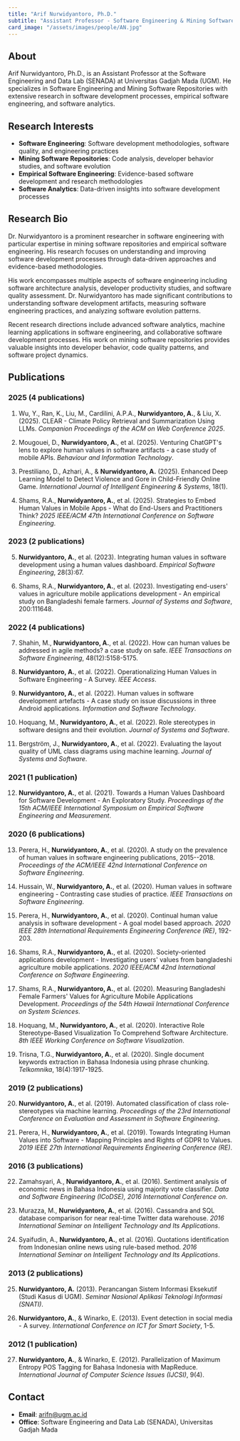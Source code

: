 ```yaml
---
title: "Arif Nurwidyantoro, Ph.D."
subtitle: "Assistant Professor - Software Engineering & Mining Software Repositories"
card_image: "/assets/images/people/AN.jpg"
---
```


## About

Arif Nurwidyantoro, Ph.D., is an Assistant Professor at the Software Engineering and Data Lab (SENADA) at Universitas Gadjah Mada (UGM). He specializes in Software Engineering and Mining Software Repositories with extensive research in software development processes, empirical software engineering, and software analytics.

## Research Interests

- **Software Engineering**: Software development methodologies, software quality, and engineering practices
- **Mining Software Repositories**: Code analysis, developer behavior studies, and software evolution
- **Empirical Software Engineering**: Evidence-based software development and research methodologies
- **Software Analytics**: Data-driven insights into software development processes

## Research Bio

Dr. Nurwidyantoro is a prominent researcher in software engineering with particular expertise in mining software repositories and empirical software engineering. His research focuses on understanding and improving software development processes through data-driven approaches and evidence-based methodologies.

His work encompasses multiple aspects of software engineering including software architecture analysis, developer productivity studies, and software quality assessment. Dr. Nurwidyantoro has made significant contributions to understanding software development artifacts, measuring software engineering practices, and analyzing software evolution patterns.

Recent research directions include advanced software analytics, machine learning applications in software engineering, and collaborative software development processes. His work on mining software repositories provides valuable insights into developer behavior, code quality patterns, and software project dynamics.

## Publications

### 2025 (4 publications)
1. Wu, Y., Ran, K., Liu, M., Cardilini, A.P.A., **Nurwidyantoro, A.**, & Liu, X. (2025). CLEAR - Climate Policy Retrieval and Summarization Using LLMs. *Companion Proceedings of the ACM on Web Conference 2025*.

2. Mougouei, D., **Nurwidyantoro, A.**, et al. (2025). Venturing ChatGPT's lens to explore human values in software artifacts - a case study of mobile APIs. *Behaviour and Information Technology*.

3. Prestiliano, D., Azhari, A., & **Nurwidyantoro, A.** (2025). Enhanced Deep Learning Model to Detect Violence and Gore in Child-Friendly Online Game. *International Journal of Intelligent Engineering & Systems*, 18(1).

4. Shams, R.A., **Nurwidyantoro, A.**, et al. (2025). Strategies to Embed Human Values in Mobile Apps - What do End-Users and Practitioners Think? *2025 IEEE/ACM 47th International Conference on Software Engineering*.

### 2023 (2 publications)
5. **Nurwidyantoro, A.**, et al. (2023). Integrating human values in software development using a human values dashboard. *Empirical Software Engineering*, 28(3):67.

6. Shams, R.A., **Nurwidyantoro, A.**, et al. (2023). Investigating end-users' values in agriculture mobile applications development - An empirical study on Bangladeshi female farmers. *Journal of Systems and Software*, 200:111648.

### 2022 (4 publications)
7. Shahin, M., **Nurwidyantoro, A.**, et al. (2022). How can human values be addressed in agile methods? a case study on safe. *IEEE Transactions on Software Engineering*, 48(12):5158-5175.

8. **Nurwidyantoro, A.**, et al. (2022). Operationalizing Human Values in Software Engineering - A Survey. *IEEE Access*.

9. **Nurwidyantoro, A.**, et al. (2022). Human values in software development artefacts - A case study on issue discussions in three Android applications. *Information and Software Technology*.

10. Hoquang, M., **Nurwidyantoro, A.**, et al. (2022). Role stereotypes in software designs and their evolution. *Journal of Systems and Software*.

11. Bergström, J., **Nurwidyantoro, A.**, et al. (2022). Evaluating the layout quality of UML class diagrams using machine learning. *Journal of Systems and Software*.

### 2021 (1 publication)
12. **Nurwidyantoro, A.**, et al. (2021). Towards a Human Values Dashboard for Software Development - An Exploratory Study. *Proceedings of the 15th ACM/IEEE International Symposium on Empirical Software Engineering and Measurement*.

### 2020 (6 publications)
13. Perera, H., **Nurwidyantoro, A.**, et al. (2020). A study on the prevalence of human values in software engineering publications, 2015--2018. *Proceedings of the ACM/IEEE 42nd International Conference on Software Engineering*.

14. Hussain, W., **Nurwidyantoro, A.**, et al. (2020). Human values in software engineering - Contrasting case studies of practice. *IEEE Transactions on Software Engineering*.

15. Perera, H., **Nurwidyantoro, A.**, et al. (2020). Continual human value analysis in software development - A goal model based approach. *2020 IEEE 28th International Requirements Engineering Conference (RE)*, 192-203.

16. Shams, R.A., **Nurwidyantoro, A.**, et al. (2020). Society-oriented applications development - Investigating users' values from bangladeshi agriculture mobile applications. *2020 IEEE/ACM 42nd International Conference on Software Engineering*.

17. Shams, R.A., **Nurwidyantoro, A.**, et al. (2020). Measuring Bangladeshi Female Farmers' Values for Agriculture Mobile Applications Development. *Proceedings of the 54th Hawaii International Conference on System Sciences*.

18. Hoquang, M., **Nurwidyantoro, A.**, et al. (2020). Interactive Role Stereotype-Based Visualization To Comprehend Software Architecture. *8th IEEE Working Conference on Software Visualization*.

19. Trisna, T.G., **Nurwidyantoro, A.**, et al. (2020). Single document keywords extraction in Bahasa Indonesia using phrase chunking. *Telkomnika*, 18(4):1917-1925.

### 2019 (2 publications)
20. **Nurwidyantoro, A.**, et al. (2019). Automated classification of class role-stereotypes via machine learning. *Proceedings of the 23rd International Conference on Evaluation and Assessment in Software Engineering*.

21. Perera, H., **Nurwidyantoro, A.**, et al. (2019). Towards Integrating Human Values into Software - Mapping Principles and Rights of GDPR to Values. *2019 IEEE 27th International Requirements Engineering Conference (RE)*.

### 2016 (3 publications)
22. Zamahsyari, A., **Nurwidyantoro, A.**, et al. (2016). Sentiment analysis of economic news in Bahasa Indonesia using majority vote classifier. *Data and Software Engineering (ICoDSE), 2016 International Conference on*.

23. Murazza, M., **Nurwidyantoro, A.**, et al. (2016). Cassandra and SQL database comparison for near real-time Twitter data warehouse. *2016 International Seminar on Intelligent Technology and Its Applications*.

24. Syaifudin, A., **Nurwidyantoro, A.**, et al. (2016). Quotations identification from Indonesian online news using rule-based method. *2016 International Seminar on Intelligent Technology and Its Applications*.

### 2013 (2 publications)
25. **Nurwidyantoro, A.** (2013). Perancangan Sistem Informasi Eksekutif (Studi Kasus di UGM). *Seminar Nasional Aplikasi Teknologi Informasi (SNATI)*.

26. **Nurwidyantoro, A.**, & Winarko, E. (2013). Event detection in social media - A survey. *International Conference on ICT for Smart Society*, 1-5.

### 2012 (1 publication)
27. **Nurwidyantoro, A.**, & Winarko, E. (2012). Parallelization of Maximum Entropy POS Tagging for Bahasa Indonesia with MapReduce. *International Journal of Computer Science Issues (IJCSI)*, 9(4).

## Contact

- **Email**: arifn@ugm.ac.id
- **Office**: Software Engineering and Data Lab (SENADA), Universitas Gadjah Mada